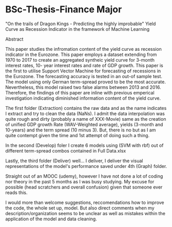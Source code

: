 # BSc-Thesis-Finance Major
"On the trails of Dragon Kings - Predicting the highly improbable"
Yield Curve as Recession Indicator in the framework of Machine Learning 


Abstract

This paper studies the infromation content of the yield curve as recession
indicator in the Eurozone. This paper employs a dataset extending from 1970 to
2017 to create an aggregated syntheic yield curve for 3-month interest rates, 10-
year interest rates and rate of GDP growth. This paper is the first to utilise
Support Vector Machine for forecasting of recessions in the Eurozone.
The forecasting accuracy is tested in an out-of sample test. The model using
only German term-spread proved to be the most accurate. Nevertheless, this
model raised two false alarms between 2013 and 2016. Therefore, the findings
of this paper are inline with previous emperical investigation indicating
diminished information content of the yield curve.

The first folder (Extraction) contains the raw data and as the name indicates I extract and try to clean the data (NaNs). I admit the data interpolation was quite rough and dirty (probably a name of XXX-Movie) same as the creation of unified GDP growth Rate (WAV-Weighted average), yields (3-month and 10-years) and the term spread (10 minus 3). But, there is no but as I am quite contempt given the time and 1st attempt of doing such a thing. 

In the second (Develop) foler I create 6 models using (SVM with rbf) out of different term-spread combos contained in Full Data.xlsx

Lastly, the third folder (Deliver) well... I deliver, I deliver the visual representations of the model's performance saved under 4th (Graph) folder.

Straight out of an MOOC (udemy), however I have not done a lot of coding nor theory in the past 5 months as I was busy studying. My excuse for possible (head scratchers and overall confusion) given that someone ever reads this. 


I would more than welcome suggestions, reccomendations how to improve the code, the whole set up, model. But also direct comments when my description/organization seems to be unclear as well as mistakes within the application of the model and data cleaning. 

